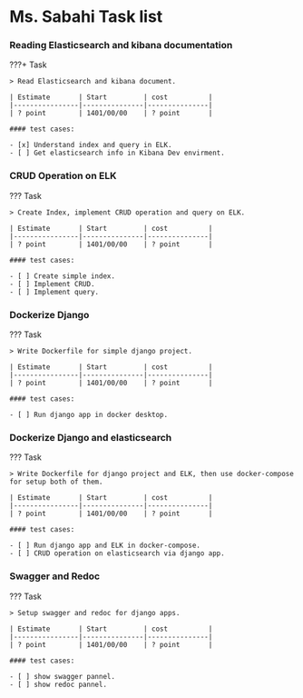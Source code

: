 # Ms. Sabahi Task list

### Reading Elasticsearch and kibana documentation
???+ Task

    > Read Elasticsearch and kibana document.

    | Estimate       | Start         | cost          | 
    |----------------|---------------|---------------|
    | ? point        | 1401/00/00    | ? point       |

    #### test cases:

    - [x] Understand index and query in ELK.
    - [ ] Get elasticsearch info in Kibana Dev envirment.

### CRUD Operation on ELK
??? Task 

    > Create Index, implement CRUD operation and query on ELK.

    | Estimate       | Start         | cost          | 
    |----------------|---------------|---------------|
    | ? point        | 1401/00/00    | ? point       |

    #### test cases:

    - [ ] Create simple index.
    - [ ] Implement CRUD.
    - [ ] Implement query.

### Dockerize Django
??? Task 

    > Write Dockerfile for simple django project.

    | Estimate       | Start         | cost          | 
    |----------------|---------------|---------------|
    | ? point        | 1401/00/00    | ? point       |

    #### test cases:

    - [ ] Run django app in docker desktop.

### Dockerize Django and elasticsearch
??? Task 

    > Write Dockerfile for django project and ELK, then use docker-compose for setup both of them.

    | Estimate       | Start         | cost          | 
    |----------------|---------------|---------------|
    | ? point        | 1401/00/00    | ? point       |

    #### test cases:

    - [ ] Run django app and ELK in docker-compose.
    - [ ] CRUD operation on elasticsearch via django app.

### Swagger and Redoc 
??? Task 

    > Setup swagger and redoc for django apps.

    | Estimate       | Start         | cost          | 
    |----------------|---------------|---------------|
    | ? point        | 1401/00/00    | ? point       |

    #### test cases:

    - [ ] show swagger pannel.
    - [ ] show redoc pannel.

